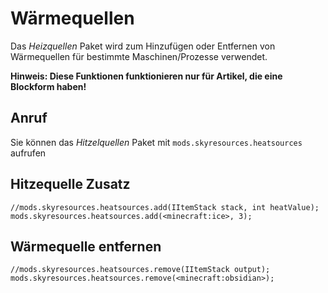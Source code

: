 # Wärmequellen

Das *Heizquellen* Paket wird zum Hinzufügen oder Entfernen von Wärmequellen für bestimmte Maschinen/Prozesse verwendet.

**Hinweis: Diese Funktionen funktionieren nur für Artikel, die eine Blockform haben!**

## Anruf

Sie können das *Hitzelquellen* Paket mit `mods.skyresources.heatsources` aufrufen

## Hitzequelle Zusatz

```zenscript
//mods.skyresources.heatsources.add(IItemStack stack, int heatValue);
mods.skyresources.heatsources.add(<minecraft:ice>, 3);
```

## Wärmequelle entfernen

```zenscript
//mods.skyresources.heatsources.remove(IItemStack output);
mods.skyresources.heatsources.remove(<minecraft:obsidian>);
```
